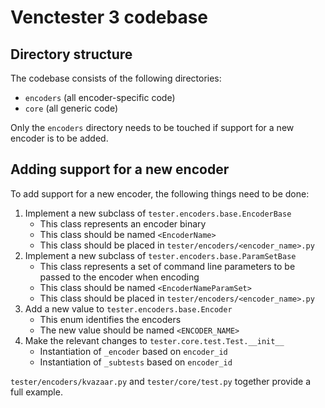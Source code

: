 # Venctester 3 codebase

## Directory structure

The codebase consists of the following directories:

- `encoders` (all encoder-specific code)
- `core` (all generic code)

Only the `encoders` directory needs to be touched if support for a new encoder is to be added.

## Adding support for a new encoder

To add support for a new encoder, the following things need to be done:

1. Implement a new subclass of `tester.encoders.base.EncoderBase`
    - This class represents an encoder binary
    - This class should be named `<EncoderName>`
    - This class should be placed in `tester/encoders/<encoder_name>.py`
2. Implement a new subclass of `tester.encoders.base.ParamSetBase`
    - This class represents a set of command line parameters to be passed to the encoder when encoding
    - This class should be named `<EncoderNameParamSet>`
    - This class should be placed in `tester/encoders/<encoder_name>.py`
3. Add a new value to `tester.encoders.base.Encoder`
    - This enum identifies the encoders
    - The new value should be named `<ENCODER_NAME>`
4. Make the relevant changes to `tester.core.test.Test.__init__`
    - Instantiation of `_encoder` based on `encoder_id`
    - Instantiation of `_subtests` based on `encoder_id`

`tester/encoders/kvazaar.py` and `tester/core/test.py` together provide a full example.
